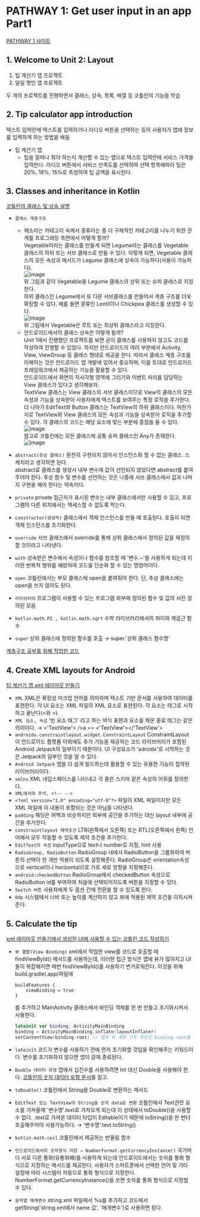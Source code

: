 # PATHWAY 1: Get user input in an app Part1
[PATHWAY 1 사이트](https://developer.android.com/courses/pathways/android-basics-kotlin-unit-2-pathway-1)

## 1. Welcome to Unit 2: Layout
1. 팁 계산기 앱 프로젝트
2. 일일 명언 앱 프로젝트

두 개의 프로젝트를 진행하면서 클래스, 상속, 목록, 배열 등 코틀린의 기능을 학습

## 2. Tip calculator app introduction
텍스트 입력란에 텍스트를 입력하거나 라디오 버튼을 선택하는 등의 사용자가 앱에 정보를 입력하게 하는 방법을 배움</br>
- 팁 계산기 앱
    - 팁을 얼마나 줘야 하는지 계산할 수 있는 앱으로 텍스트 입력란에 서비스 가격을 입력한다. 라디오 버튼에서 서비스 만족도를 선택하여 선택 항목에따라 팁은 20%, 18%, 15%로 측정하여 팁 금액을 표시한다.


## 3. Classes and inheritance in Kotlin
[코틀린의 클래스 및 상속 설명](https://developer.android.com/codelabs/basic-android-kotlin-training-classes-and-inheritance?continue=https%3A%2F%2Fdeveloper.android.com%2Fcourses%2Fpathways%2Fandroid-basics-kotlin-unit-2-pathway-1%23codelab-https%3A%2F%2Fdeveloper.android.com%2Fcodelabs%2Fbasic-android-kotlin-training-classes-and-inheritance#0)

- `클래스 계층구조`
    - 채소라는 카테고리 속에서 콩류라는 좀 더 구체적인 카테고리를 나누기 위한 관계를 프로그래밍 측면에서 어떻게 할까?</br>
    Vegetable이라는 클래스를 만들게 되면 Legume라는 클래스를 Vegetable 클래스의 하위 또는 서브 클래스로 만들 수 있다. 이렇게 되면, Vegetable 클래스의 모든 속성과 메서드가 Legume 클래스에 상속이 가능하다(사용이 가능하다).</br>
    ![image](https://user-images.githubusercontent.com/52282493/128620251-9d985148-4667-4d8b-a665-e966a931c6d9.png) </br>
    위 그림과 같이 Vegetable을 Legume 클래스의 상위 또는 슈퍼 클래스로 지칭한다.</br>
    하위 클래스인 Legume에서 또 다른 서브클래스를 만들어서 계층 구조를 더욱 확장할 수 있다. 예를 들면 콩류인 Lentil이나 Chickpea 클래스를 생성할 수 있다.</br>
    ![image](https://user-images.githubusercontent.com/52282493/128620306-f7942102-660d-44ba-bb1b-c1cef331a2be.png) </br>
    위 그림에서 Vegetable은 루트 또는 최상위 클래스라고 지칭한다.
    - 안드로이드에서의 클래스 상속은 어떻게 될까?</br>
    Unit 1에서 진행했던 프로젝트를 보면 굳이 클래스를 사용하지 않고도 코드를 작성하여 진행할 수 있었다. 하지만 안드로이드의 여러 부분에서 Activity, View, ViewGroup 등 클래스 형태로 제공을 한다. 따라서 클래스 계층 구조를 이해하는 것은 안드로이드 앱 개발에 있어서 중요하며, 이를 토대로 안드로이드 프레임워크에서 제공하는 기능을 활용할 수 있다.</br>
    안드로이드에서 화면의 직사각형 영역에 그리기와 이벤트 처리를 담당하는 View 클래스가 있다고 생각해보자.</br>
    TextView 클래스는 View 클래스의 서브 클래스이므로 View의 클래스의 모든 속성과 기능을 상속받아 사용자에게 텍스트를 보여주는 특정 로직을 추가한다.</br>
    더 나아가 EditText와 Button 클래스는 TextView의 하위 클래스이다. 마찬가지로 TextView와 View 클래스의 모든 속성과 기능을 상속받아 로직을 추가할 수 있다. 각 클래스의 코드는 해당 요소에 맞는 부분에 중점을 둘 수 있다.</br>
    ![image](https://user-images.githubusercontent.com/52282493/128620589-d7be1192-ba3c-4d06-8efb-f1c8a2ef9043.png) <br>
    참고로 코틀린에는 모든 클래스에 공통 슈퍼 클래스인 Any가 존재한다.</br>
    ![image](https://user-images.githubusercontent.com/52282493/128620600-45831b40-7a24-4464-8f58-e518f1846646.png)
    
- `abstract(추상 클래스)` 완전히 구현되지 않아서 인스턴스화 할 수 없는 클래스. 스케치라고 생각하면 된다.</br>
abstract로 클래스를 생성시 내부 변수에 값이 선언되지 않았다면 abstract를 붙여주어야 한다. 추상 함수 및 변수를 선언하는 것은 나중에 서브 클래스에서 값과 나머지 구현을 해야 한다는 약속이다.
- `private` private 접근자가 표시된 변수는 내부 클래스에서만 사용할 수 있고, 프로그램의 다른 위치에서는 액세스할 수 없도록 막는다.
- `constructor(생성자)` 클래스에서 객체 인스턴스를 만들 때 호출된다. 호출이 되면 객체 인스턴스를 초기화한다.
- `override` 서브 클래스에서 override를 통해 상위 클래스에서 정의된 값을 재정의 할 것이라고 나타낸다.
- `with` 상속받은 변수에서 속성이나 함수를 참조할 때 '변수.~'을 사용하게 되는데 이러한 반복적 행위를 예방하여 코드를 단순화 할 수 있는 명령어이다.
- `open` 코틀린에서는 부모 클래스에 open을 붙여줘야 한다. 단, 추상 클래스에는 open을 쓰지 않아도 된다.
- `라이브러리` 프로그램이 사용할 수 있는 프로그램 외부에 정의된 함수 및 값의 사전 정의된 모음
- `kotlin.math.PI , kotlin.math.sqrt` 수학 라이브러리에서의 파이와 제곱근 함수
- `super` 상위 클래스에 정의된 함수를 호출 → super.'상위 클래스 함수명'

[계층구조 공부를 위해 작업한 코드](https://github.com/OhGyong/Android_Study/tree/master/Android%20Kotlin%20Basics%20in%20Kotlin/Unit%202-%20Layouts/PATHWAY%201-Get%20user%20input%20in%20an%20app%20Part1/PATHWAY1-3%20code)


## 4. Create XML layouts for Android
[팁 계산기 앱 xml 레이아웃 만들기](https://developer.android.com/codelabs/basic-android-kotlin-training-xml-layouts?continue=https%3A%2F%2Fdeveloper.android.com%2Fcourses%2Fpathways%2Fandroid-basics-kotlin-unit-2-pathway-1%23codelab-https%3A%2F%2Fdeveloper.android.com%2Fcodelabs%2Fbasic-android-kotlin-training-xml-layouts#0)

- `XML` XML은 확장성 마크업 언어를 의미하며 텍스트 기반 문서를 사용하여 데이터를 표현한다. 각 UI 요소는 XML 파일의 XML 요소로 표현된다. 각 요소는 태그로 시작하고 끝난다(<와 >).
- `XML 요소, 속성` '빈 요소 태그' 라고 하는 약식 표현과 요소를 채운 종료 태그는 같은 의미이다. → <'TextView'> />a == <'TextView'></'TextView'>
- `androidx.constraintlayout.widget.ConstraintLayout` ConstraintLayout이 안드로이드 플랫폼 이외에도 추가 기능을 제공하는 코드 라이브러리가 포함된 Android Jetpack의 일부이기 때문이다. UI 구성요소가 'adroidx'로 시작하는 것은 Jetpack의 일부인 것을 알 수 있다.
- `Android Jetpack` 앱을 더 쉽게 빌드하는데 활용할 수 있는 유용한 기능이 집약된 라이브러리이다.
- `xmlns` XML 네임스페이스를 나타내고 각 줄은 스키마 같은 속성의 어휘를 정의한다.
- `XML에서의 주석, <!-- -->`
- `<?xml version="1.0" encoding="utf-8"?>` 파일이 XML 파일이지만 모든 XML 파일에 이 내용이 포함되는 것은 아님을 나타낸다.
- `padding` 패딩은 여백과 비슷하지만 외부에 공간을 추가하는 대신 layout 내부에 공간을 추가한다.
- `constraintlayout 제약조건` LTR(왼쪽에서 오른쪽) 또는 RTL(오른쪽에서 왼쪽) 언어에서 모두 작동할 수 있도록 제약 조건을 추가한다.
- `EditText의 속성` inputType으로 text나 number로 지정, hint 사용
- `RadioGroup, RadioButton` RadioGroup 내에서 RadioButton을 그룹화하여 버튼의 선택이 한 개만 적용이 되도록 설정해준다. RadioGroup은 orientation속성으로 vertical이나 horizontal으로 가로 세로 방향을 지정해준다.
- `android:checkedButton` RadioGroup에서 checkedButton 속성으로 RadioButton id를 부여하여 처음에 선택되어지도록 버튼을 지정할 수 있다.
- `Switch 버튼` 사용자에게 두 옵션 간에 전환을 할 수 있도록 한다.
- `0dp` 시스템에서 너비 또는 높이를 계산하지 않고 뷰에 적용된 제약 조건을 이치시켜준다.

## 5. Calculate the tip
[xml 레이아웃 만들기에서 생성한 UI에 사용할 수 있는 코틀린 코드 작성하기](https://developer.android.com/codelabs/basic-android-kotlin-training-tip-calculator?continue=https%3A%2F%2Fdeveloper.android.com%2Fcourses%2Fpathways%2Fandroid-basics-kotlin-unit-2-pathway-1%23codelab-https%3A%2F%2Fdeveloper.android.com%2Fcodelabs%2Fbasic-android-kotlin-training-tip-calculator#0)

- `뷰 결합(View Binding)` xml에서 작업한 view를 코드로 호출할 때 findViewById() 메서드를 사용하는데, 이러한 접근 방식은 앱에 뷰가 많아지고 UI들이 복잡해지면 매번 findViewById()를 사용하기 번거로워진다. 이것을 위해 build.gradle(.app)파일에
    ```
    buildFeatures {
        viewBinding = true
    }
    ```
    를 추가하고 MainActivity 클래스에서 바인딩 객체를 한 번 만들고 초기화시켜서 사용한다.</br>
    ```kotlin
    lateinit var binding: ActivityMainBinding
    binding = ActivityMainBinding.inflate(layoutInflater)
    setContentView(binding.root) // 앱의 뷰 계층 구조 루트인 binding.root를 지정
    ```

- `lateinit` 코드가 변수를 사용하기 전에 먼저 초기화할 것임을 확인해주는 키워드이다. 변수를 초기화하지 않으면 앱이 강제 종료된다.
- `Double 데이터 유형` 앱에서 십진수를 사용하려면 Int 대신 Double을 사용해야 한다. [코틀린의 숫자 데이터 유형 문서](https://kotlinlang.org/docs/basic-types.html#numbers)를 참고.
- `toDouble()` 코틀린에서 String을 Double로 변환하는 메서드
- `EditText 또는 TextView의 String을 숫자 data로 변환` 코틀린에서 Text관련 요소를 가져올때 '변수명'.text로 가져오게 되는데 이 상태에서 toDouble()을 사용할 수 없다. .text로 가져온 데이터 타입이 Editable이기 때문에 toString()을 한 번더 호출해주어야 사용가능하다. → '변수명'.text.toString()
- `kotlin.math.ceil` 코틀린에서 제공하는 반올림 함수
- `안드로이드에서의 숫자형식 지정 → NumberFormat.getCurrencyInstance()` 국가마다 서로 다른 통화(유통화폐)를 사용하게 되는데 안드로이드에서는 숫자를 통화 형식으로 지정하는 메서드를 제공한다. 사용자가 스마트폰에서 선택한 언어 및 기타 설정에 따라 시스템이 자동으로 통화 형식으로 지정한다. NumberFormat.getCurrencyInstance()을 쓰면 숫자를 통화 형식으로 지정할 수 있다.
- `문자열 매개변수` string.xml 파일에서 %s를 추가하고 코드에서 getString('string.xml에서 name 값', '매개변수')로 사용하면 된다.

